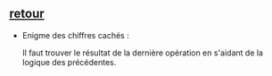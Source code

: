 ## [retour](/Ressources/Enigmes.md)

- Enigme des chiffres cachés :
  
  Il faut trouver le résultat de la dernière opération en s'aidant de la logique des précédentes.